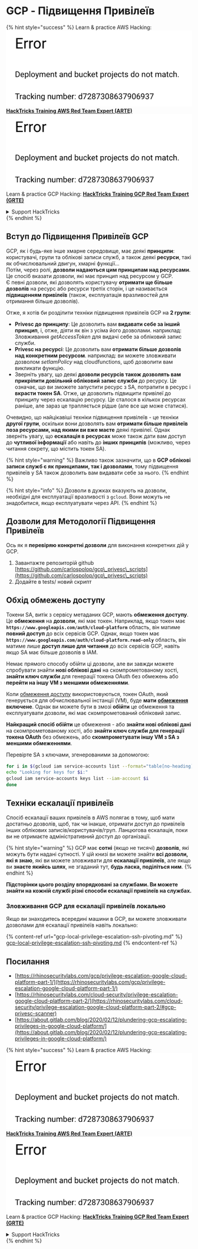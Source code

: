 # GCP - Підвищення Привілеїв

{% hint style="success" %}
Learn & practice AWS Hacking:<img src="../../../.gitbook/assets/image (1) (1).png" alt="" data-size="line">[**HackTricks Training AWS Red Team Expert (ARTE)**](https://training.hacktricks.xyz/courses/arte)<img src="../../../.gitbook/assets/image (1) (1).png" alt="" data-size="line">\
Learn & practice GCP Hacking: <img src="../../../.gitbook/assets/image (2).png" alt="" data-size="line">[**HackTricks Training GCP Red Team Expert (GRTE)**<img src="../../../.gitbook/assets/image (2).png" alt="" data-size="line">](https://training.hacktricks.xyz/courses/grte)

<details>

<summary>Support HackTricks</summary>

* Check the [**subscription plans**](https://github.com/sponsors/carlospolop)!
* **Join the** 💬 [**Discord group**](https://discord.gg/hRep4RUj7f) or the [**telegram group**](https://t.me/peass) or **follow** us on **Twitter** 🐦 [**@hacktricks\_live**](https://twitter.com/hacktricks\_live)**.**
* **Share hacking tricks by submitting PRs to the** [**HackTricks**](https://github.com/carlospolop/hacktricks) and [**HackTricks Cloud**](https://github.com/carlospolop/hacktricks-cloud) github repos.

</details>
{% endhint %}

## Вступ до Підвищення Привілеїв GCP <a href="#introduction-to-gcp-privilege-escalation" id="introduction-to-gcp-privilege-escalation"></a>

GCP, як і будь-яке інше хмарне середовище, має деякі **принципи**: користувачі, групи та облікові записи служб, а також деякі **ресурси**, такі як обчислювальний двигун, хмарні функції…\
Потім, через ролі, **дозволи надаються цим принципам над ресурсами**. Це спосіб вказати дозволи, які має принцип над ресурсом у GCP.\
Є певні дозволи, які дозволять користувачу **отримати ще більше дозволів** на ресурс або ресурси третіх сторін, і це називається **підвищенням привілеїв** (також, експлуатація вразливостей для отримання більше дозволів).

Отже, я хотів би розділити техніки підвищення привілеїв GCP на **2 групи**:

* **Privesc до принципу**: Це дозволить вам **видавати себе за інший принцип**, і, отже, діяти як він з усіма його дозволами. наприклад: Зловживання _getAccessToken_ для видачі себе за обліковий запис служби.
* **Privesc на ресурсі**: Це дозволить вам **отримати більше дозволів над конкретним ресурсом**. наприклад: ви можете зловживати дозволом _setIamPolicy_ над cloudfunctions, щоб дозволити вам викликати функцію.
* Зверніть увагу, що деякі **дозволи ресурсів також дозволять вам прикріпити довільний обліковий запис служби** до ресурсу. Це означає, що ви зможете запустити ресурс з SA, потрапити в ресурс і **вкрасти токен SA**. Отже, це дозволить підвищити привілеї до принципу через ескалацію ресурсу. Це сталося в кількох ресурсах раніше, але зараз це трапляється рідше (але все ще може статися).

Очевидно, що найцікавіші техніки підвищення привілеїв - це техніки **другої групи**, оскільки вони дозволять вам **отримати більше привілеїв поза ресурсами, над якими ви вже маєте** деякі привілеї. Однак зверніть увагу, що **ескалація в ресурсах** може також дати вам доступ до **чутливої інформації** або навіть до **інших принципів** (можливо, через читання секрету, що містить токен SA).

{% hint style="warning" %}
Важливо також зазначити, що в **GCP облікові записи служб є як принципами, так і дозволами**, тому підвищення привілеїв у SA також дозволить вам видавати себе за нього.
{% endhint %}

{% hint style="info" %}
Дозволи в дужках вказують на дозволи, необхідні для експлуатації вразливості з `gcloud`. Вони можуть не знадобитися, якщо експлуатувати через API.
{% endhint %}

## Дозволи для Методології Підвищення Привілеїв

Ось як я **перевіряю конкретні дозволи** для виконання конкретних дій у GCP.

1. Завантажте репозиторій github [https://github.com/carlospolop/gcp\_privesc\_scripts](https://github.com/carlospolop/gcp\_privesc\_scripts)
2. Додайте в tests/ новий скрипт

## Обхід обмежень доступу <a href="#bypassing-access-scopes" id="bypassing-access-scopes"></a>

Токени SA, витік з сервісу метаданих GCP, мають **обмеження доступу**. Це **обмеження** на **дозволи**, які має токен. Наприклад, якщо токен має **`https://www.googleapis.com/auth/cloud-platform`** область, він матиме **повний доступ** до всіх сервісів GCP. Однак, якщо токен має **`https://www.googleapis.com/auth/cloud-platform.read-only`** область, він матиме лише **доступ лише для читання** до всіх сервісів GCP, навіть якщо SA має більше дозволів в IAM.

Немає прямого способу обійти ці дозволи, але ви завжди можете спробувати знайти **нові облікові дані** на скомпрометованому хості, **знайти ключ служби** для генерації токена OAuth без обмежень або **перейти на іншу VM з меншими обмеженнями**.

Коли [обмеження доступу](https://cloud.google.com/compute/docs/access/service-accounts#accesscopesiam) використовуються, токен OAuth, який генерується для обчислювальної інстанції (VM), буде **мати** [**обмеження**](https://oauth.net/2/scope/) **включене**. Однак ви можете бути в змозі **обійти** це обмеження та експлуатувати дозволи, які має скомпрометований обліковий запис.

**Найкращий спосіб обійти** це обмеження - або **знайти нові облікові дані** на скомпрометованому хості, або **знайти ключ служби для генерації токена OAuth** без обмежень, або **скомпрометувати іншу VM з SA з меншими обмеженнями**.

Перевірте SA з ключами, згенерованими за допомогою:
```bash
for i in $(gcloud iam service-accounts list --format="table[no-heading](email)"); do
echo "Looking for keys for $i:"
gcloud iam service-accounts keys list --iam-account $i
done
```
## Техніки ескалації привілеїв

Спосіб ескалації ваших привілеїв в AWS полягає в тому, щоб мати достатньо дозволів, щоб, так чи інакше, отримати доступ до привілеїв інших облікових записів/користувачів/груп. Ланцюгова ескалація, поки ви не отримаєте адміністративний доступ до організації.

{% hint style="warning" %}
GCP має **сотні** (якщо не тисячі) **дозволів**, які можуть бути надані сутності. У цій книзі ви можете знайти **всі дозволи, які я знаю**, які ви можете зловживати для **ескалації привілеїв**, але якщо ви **знаєте якийсь шлях**, не згаданий тут, **будь ласка, поділіться ним**.
{% endhint %}

**Підсторінки цього розділу впорядковані за службами. Ви можете знайти на кожній службі різні способи ескалації привілеїв на службах.**

### Зловживання GCP для ескалації привілеїв локально

Якщо ви знаходитесь всередині машини в GCP, ви можете зловживати дозволами для ескалації привілеїв навіть локально:

{% content-ref url="gcp-local-privilege-escalation-ssh-pivoting.md" %}
[gcp-local-privilege-escalation-ssh-pivoting.md](gcp-local-privilege-escalation-ssh-pivoting.md)
{% endcontent-ref %}

## Посилання

* [https://rhinosecuritylabs.com/gcp/privilege-escalation-google-cloud-platform-part-1/](https://rhinosecuritylabs.com/gcp/privilege-escalation-google-cloud-platform-part-1/)
* [https://rhinosecuritylabs.com/cloud-security/privilege-escalation-google-cloud-platform-part-2/](https://rhinosecuritylabs.com/cloud-security/privilege-escalation-google-cloud-platform-part-2/#gcp-privesc-scanner)
* [https://about.gitlab.com/blog/2020/02/12/plundering-gcp-escalating-privileges-in-google-cloud-platform/](https://about.gitlab.com/blog/2020/02/12/plundering-gcp-escalating-privileges-in-google-cloud-platform/)

{% hint style="success" %}
Learn & practice AWS Hacking:<img src="../../../.gitbook/assets/image (1) (1).png" alt="" data-size="line">[**HackTricks Training AWS Red Team Expert (ARTE)**](https://training.hacktricks.xyz/courses/arte)<img src="../../../.gitbook/assets/image (1) (1).png" alt="" data-size="line">\
Learn & practice GCP Hacking: <img src="../../../.gitbook/assets/image (2).png" alt="" data-size="line">[**HackTricks Training GCP Red Team Expert (GRTE)**<img src="../../../.gitbook/assets/image (2).png" alt="" data-size="line">](https://training.hacktricks.xyz/courses/grte)

<details>

<summary>Support HackTricks</summary>

* Check the [**subscription plans**](https://github.com/sponsors/carlospolop)!
* **Join the** 💬 [**Discord group**](https://discord.gg/hRep4RUj7f) or the [**telegram group**](https://t.me/peass) or **follow** us on **Twitter** 🐦 [**@hacktricks\_live**](https://twitter.com/hacktricks\_live)**.**
* **Share hacking tricks by submitting PRs to the** [**HackTricks**](https://github.com/carlospolop/hacktricks) and [**HackTricks Cloud**](https://github.com/carlospolop/hacktricks-cloud) github repos.

</details>
{% endhint %}
